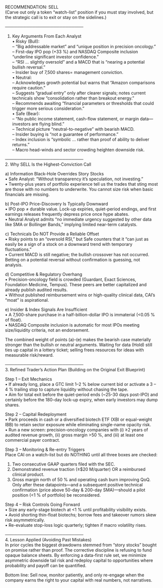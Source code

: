 RECOMMENDATION: SELL  
(Carve out only a token “watch-list” position if you must stay involved, but the strategic call is to exit or stay on the sidelines.)

──────────────────────────  
1. Key Arguments From Each Analyst  
• Risky (Bull):  
  – “Big addressable market” and “unique position in precision oncology.”  
  – First-day IPO pop (+33 %) and NASDAQ Composite inclusion “underline significant investor confidence.”  
  – “RSI … slightly oversold” and a MACD that is “nearing a potential bullish reversal.”  
  – Insider buy of 7,500 shares= management conviction.  
• Neutral:  
  – Acknowledges growth potential but warns that “Amazon comparisons require caution.”  
  – Suggests “gradual entry” only after clearer signals; notes current technicals show “consolidation rather than breakout energy.”  
  – Recommends awaiting “financial parameters or thresholds that could trigger more serious consideration.”  
• Safe (Bear):  
  – “No public income statement, cash-flow statement, or margin data—investors are flying blind.”  
  – Technical picture “neutral-to-negative” with bearish MACD.  
  – Insider buying is “not a guarantee of performance.”  
  – Index inclusion is “symbolic … rather than proof of ability to deliver returns.”  
  – Macro head-winds and sector crowding heighten downside risk.

──────────────────────────  
2. Why SELL Is the Highest-Conviction Call  

a) Information Black-Hole Overrides Story Stocks  
   • Safe Analyst: “Without transparency it’s speculation, not investing.”  
   • Twenty-plus years of portfolio experience tell us the trades that sting most are those with no numbers to underwrite. You cannot size risk when basic financials are missing.

b) Post-IPO Price-Discovery Is Typically Downward  
   • IPO pop ≠ durable value. Lock-up expiries, quiet-period endings, and first earnings releases frequently depress price once hype abates.  
   • Neutral Analyst admits “no immediate urgency suggested by other data like SMA or Bollinger Bands,” implying limited near-term catalysts.

c) Technicals Do NOT Provide a Reliable Offset  
   • Risky points to an “oversold RSI,” but Safe counters that it “can just as easily be a sign of a stock on a downward trend with temporary fluctuations.”  
   • Current MACD is still negative; the bullish crossover has not occurred. Betting on a potential reversal without confirmation is guessing, not analysis.

d) Competitive & Regulatory Overhang  
   • Precision-oncology field is crowded (Guardant, Exact Sciences, Foundation Medicine, Tempus). These peers are better capitalized and already publish audited results.  
   • Without published reimbursement wins or high-quality clinical data, CAI’s “moat” is aspirational.

e) Insider & Index Signals Are Insufficient  
   • A 7,500-share purchase in a half-billion-dollar IPO is immaterial (<0.05 % of float).  
   • NASDAQ Composite inclusion is automatic for most IPOs meeting size/liquidity criteria, not an endorsement.

The combined weight of points (a)–(e) makes the bearish case materially stronger than the bullish or neutral arguments. Waiting for data (Hold) still ties up capital in a lottery ticket; selling frees resources for ideas with measurable risk/reward.

──────────────────────────  
3. Refined Trader’s Action Plan (Building on the Original Exit Blueprint)

Step 1 – Exit Mechanics  
• If already long, place a GTC limit 1–2 % below current bid or activate a 3 – 4 % trailing stop to capture liquidity without chasing the tape.  
• Aim for total exit before the quiet-period ends (~25-30 days post-IPO) and certainly before the 180-day lock-up expiry, when early investors may dump shares.

Step 2 – Capital Redeployment  
• Park proceeds in cash or a diversified biotech ETF (XBI or equal-weight IBB) to retain sector exposure while eliminating single-name opacity risk.  
• Run a new screen: precision-oncology companies with (i) ≥2 years of audited revenue growth, (ii) gross margin >50 %, and (iii) at least one commercial payer contract.

Step 3 – Monitoring & Re-entry Triggers  
Place CAI on a watch-list but do NOTHING until all three boxes are checked:  
  1. Two consecutive GAAP quarters filed with the SEC.  
  2. Demonstrated revenue traction (≥$20 M/quarter) OR a reimbursed clinical product.  
  3. Gross margin north of 50 % and operating cash burn improving QoQ.  
Only after these datapoints—and a subsequent positive technical confirmation (price above 50-day & 200-day SMA)—should a pilot position (<1 % of portfolio) be reconsidered.

Step 4 – Risk Controls Going Forward  
• Size any early-stage biotech at <1 % until profitability visibility exists.  
• Avoid shorting thin-float biotechs; borrow fees and takeover rumors skew risk asymmetrically.  
• Re-evaluate stop-loss logic quarterly; tighten if macro volatility rises.

──────────────────────────  
4. Lesson Applied (Avoiding Past Mistakes)  
In prior cycles the biggest drawdowns stemmed from “story stocks” bought on promise rather than proof. The corrective discipline is refusing to fund opaque balance sheets. By enforcing a data-first rule set, we minimize asymmetric downside tail risk and redeploy capital to opportunities where probability and payoff can be quantified.

Bottom line: Sell now, monitor patiently, and only re-engage when the company earns the right to your capital with real numbers, not narratives.
